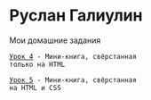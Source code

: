 

# Руслан Галиулин
Мои домашние задания

<code>[Урок 4](galiulinruslan.github.io/lesson_4/ "Знакомство с основами HTML") - Мини-книга, свёрстанная только на HTML
</code>

<code>[Урок 5](galiulinruslan.github.io/lesson_5/ "Знакомство с основами CSS") - Мини-книга, свёрстанная на HTML и CSS
</code>

